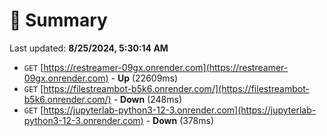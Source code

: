 # 📖 Summary
Last updated: **8/25/2024, 5:30:14 AM**

- `GET` [https://restreamer-09gx.onrender.com](https://restreamer-09gx.onrender.com) - **Up** (22609ms)
- `GET` [https://filestreambot-b5k6.onrender.com/](https://filestreambot-b5k6.onrender.com/) - **Down** (248ms)
- `GET` [https://jupyterlab-python3-12-3.onrender.com](https://jupyterlab-python3-12-3.onrender.com) - **Down** (378ms)
